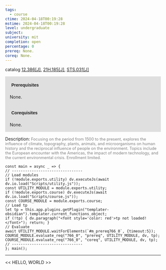 ```yaml
---
tags:
  - course
ctime: 2024-04-18T00:19:28
mstime: 2024-04-18T00:19:28
level: undergraduate
subject: 
university: mit
completion: open
percentage: 0
prereq: None.
coreq: None.
---
```


catalog [12.386[J]](http://student.mit.edu/catalog/m12a.html#12.386), [21H.185[J]](http://student.mit.edu/catalog/m21Ha.html#21H.185), [STS.031[J]](http://student.mit.edu/catalog/mSTSa.html#STS.031)

<span style="display: block; padding: 15px; background-color: rgb(100, 100, 100, 0.2);"><font id="m_prereq766_0" style="display: block; font-family: Arial, sans-serif; font-weight: bold; padding: 5px">Prerequisites</font><br><span id="prereq766_0">None.</span></span>
<span style="display: block; padding: 15px; background-color: rgb(100, 100, 100, 0.2);"><font id="m_coreq766_0" style="display: block; font-family: Arial, sans-serif; font-weight: bold; padding: 5px">Corequisites</font><br><span id="coreq766_0">None.</span></span>

<font style="">Description:</font>
<font style="color: grey; font-size: 0.8rem;">Focusing on the period from 1500 to the present, explores the influence of climate, topography, plants, animals, and microorganisms on human history and the reciprocal influence of people on the environment. Topics include the European encounter with the Americas, the impact of modern technology, and the current environmental crisis. Enrollment limited.</font>

```dataviewjs
const main = async _ => {
// --------------------------------
// Load modules
if (!module.exports.utility) dv.executeJs(await dv.io.load("Scripts/utility.js"));
const UTILITY_MODULE = module.exports.utility;
if (!module.exports.course) dv.executeJs(await dv.io.load("Scripts/course.js"));
const COURSE_MODULE = module.exports.course;
// Load tp
let tp = this.app.plugins.getPlugin("templater-obsidian").templater.current_functions_object;
if (!tp) { dv.paragraph("<font style='color: red'>tp not loaded!</font>"); return; }
// Evaluate
await UTILITY_MODULE.waitForElements(`#m_prereq766_0`, {timeout:5});
COURSE_MODULE.evaluate_req("766_0", "prereq", UTILITY_MODULE, dv, tp);
COURSE_MODULE.evaluate_req("766_0", "coreq", UTILITY_MODULE, dv, tp);
// --------------------------------
}; main();
```

---

<< HELLO, WORLD >>
